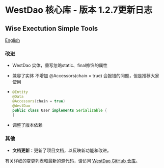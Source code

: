 # WestDao 核心库 - 版本 1.2.7更新日志

## Wise Exectution  Simple Tools

[English](https://github.com/westwong/westDao/blob/master/changelog/1.2.7%20Release%20Notes_en.md)


### 改进

- WestDao 实体，重写忽略static、final修饰的属性

- 兼容了实体 不增加 @Accessors(chain = true) 会报错的问题，但是推荐大家使用

- ```java
  @Entity
  @Data
  @Accessors(chain = true)
  @WestDao
  public class User implements Serializable {
  }
  ```

- 调整了版本依赖

### 其他

- **文档更新**：更新了项目文档，以反映新功能和改进。

有关详细的变更列表和最新的源代码，请访问 [WestDao GitHub 仓库](https://github.com/westwong/westDao)。